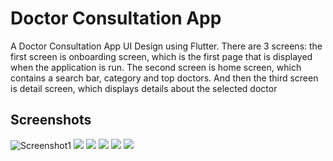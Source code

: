 # Doctor Consultation App

A Doctor Consultation App UI Design using Flutter. There are 3 screens: the first screen is onboarding screen, which is the first page that is displayed when the application is run. The second screen is home screen, which contains a search bar, category and top doctors. And then the third screen is detail screen, which displays details about the selected doctor

## Screenshots

![Screenshot1](screenshots/doctor_consultation_onboarding.png)
![](screenshots/doctor_consultation_home.png)
![](screenshots/doctor_consultation_detailScreen1.png)
![](screenshots/doctor_consultation_detailScreen2.png)
![](screenshots/doctor_consultation_detailScreen3.png)
![](screenshots/doctor_consultation_detailScreen4.png)

